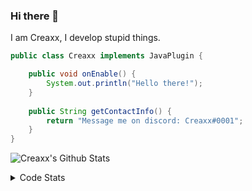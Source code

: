 ### Hi there 👋

I am Creaxx, I develop stupid things. 

```java
public class Creaxx implements JavaPlugin {

    public void onEnable() {
        System.out.println("Hello there!");
    }
    
    public String getContactInfo() {
        return "Message me on discord: Creaxx#0001";
    }
}
```

![Creaxx's Github Stats](https://github-readme-stats.vercel.app/api?username=CreaxxOG&show_icons=true&theme=dark&count_private=true)

<details>
  <summary>Code Stats</summary>

<!--START_SECTION:waka-->
![Code Time](http://img.shields.io/badge/Code%20Time-1%2C164%20hrs%209%20mins-blue)

![Lines of code](https://img.shields.io/badge/From%20Hello%20World%20I%27ve%20Written-542.1%20thousand%20lines%20of%20code-blue)

**🐱 My GitHub Data** 

> 📦 66.3 kB Used in GitHub's Storage 
 > 
> 🏆 1,070 Contributions in the Year 2023
 > 
> 🚫 Not Opted to Hire
 > 
> 📜 4 Public Repositories 
 > 
> 🔑 2 Private Repositories 
 > 
**I'm an Early 🐤** 

```text
🌞 Morning                282 commits         ██░░░░░░░░░░░░░░░░░░░░░░░   07.47 % 
🌆 Daytime                1631 commits        ███████████░░░░░░░░░░░░░░   43.18 % 
🌃 Evening                1809 commits        ████████████░░░░░░░░░░░░░   47.90 % 
🌙 Night                  55 commits          ░░░░░░░░░░░░░░░░░░░░░░░░░   01.46 % 
```
📅 **I'm Most Productive on Saturday** 

```text
Monday                   449 commits         ███░░░░░░░░░░░░░░░░░░░░░░   11.89 % 
Tuesday                  483 commits         ███░░░░░░░░░░░░░░░░░░░░░░   12.79 % 
Wednesday                528 commits         ███░░░░░░░░░░░░░░░░░░░░░░   13.98 % 
Thursday                 604 commits         ████░░░░░░░░░░░░░░░░░░░░░   15.99 % 
Friday                   351 commits         ██░░░░░░░░░░░░░░░░░░░░░░░   09.29 % 
Saturday                 701 commits         █████░░░░░░░░░░░░░░░░░░░░   18.56 % 
Sunday                   661 commits         ████░░░░░░░░░░░░░░░░░░░░░   17.50 % 
```


📊 **This Week I Spent My Time On** 

```text
💬 Programming Languages: 
Java                     19 hrs 33 mins      ████████████████████████░   95.81 % 
XML                      32 mins             █░░░░░░░░░░░░░░░░░░░░░░░░   02.65 % 
YAML                     11 mins             ░░░░░░░░░░░░░░░░░░░░░░░░░   00.97 % 
GitIgnore file           4 mins              ░░░░░░░░░░░░░░░░░░░░░░░░░   00.39 % 
textmate                 1 min               ░░░░░░░░░░░░░░░░░░░░░░░░░   00.10 % 

🔥 Editors: 
IntelliJ                 20 hrs 24 mins      █████████████████████████   100.00 % 
```

**I Mostly Code in Java** 

```text
Java                     55 repos            █████████████████████░░░░   83.33 % 
Kotlin                   8 repos             ███░░░░░░░░░░░░░░░░░░░░░░   12.12 % 
TypeScript               2 repos             █░░░░░░░░░░░░░░░░░░░░░░░░   03.03 % 
EJS                      1 repo              ░░░░░░░░░░░░░░░░░░░░░░░░░   01.52 % 
```




 Last Updated on 01/04/2023 18:21:38 UTC
<!--END_SECTION:waka-->
</details>
